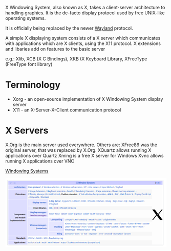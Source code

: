 X Windowing System, also known as X, takes a client-server architecture to handling graphics. It is the de-facto display protocol used by free UNIX-like operating systems.

It is officially being replaced by the newer [Wayland](Wayland.md) protocol.

A simple X displaying system consists of a X server which communicates with applications which are X clients, using the X11 protocol. X extensions and libaries add on features to the basic server

e.g.: Xlib, XCB (X C Bindings), XKB (X Keyboard Library, XFreeType (FreeType font library)

# Terminology
- Xorg - an open-source implementation of X Windowing System display server
- X11 - an X-Server-X-Client communication protocol

# X Servers
X.Org is the main server used everywhere.
Others are:
XFree86 was the original server, that was replaced by X.Org.
XQuartz allows running X applications over Quartz
Xming is a free X server for Windows
Xvnc allows running X applications over VNC

[Windowing Systems](Windowing%20Systems.md)

![Pasted image 20230430175740](../../../../../../_images/Pasted%20image%2020230430175740.png)
